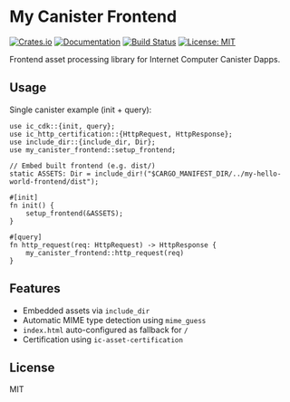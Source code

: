 # My Canister Frontend

[![Crates.io](https://img.shields.io/crates/v/my-canister-frontend)](https://crates.io/crates/my-canister-frontend)
[![Documentation](https://docs.rs/my-canister-frontend/badge.svg)](https://docs.rs/my-canister-frontend)
[![Build Status](https://github.com/Web3NL/my-canister-dapp/workflows/Release/badge.svg)](https://github.com/Web3NL/my-canister-dapp/actions)
[![License: MIT](https://img.shields.io/badge/License-MIT-green.svg)](https://opensource.org/licenses/MIT)

Frontend asset processing library for Internet Computer Canister Dapps.

## Usage

Single canister example (init + query):

```rust,ignore
use ic_cdk::{init, query};
use ic_http_certification::{HttpRequest, HttpResponse};
use include_dir::{include_dir, Dir};
use my_canister_frontend::setup_frontend;

// Embed built frontend (e.g. dist/)
static ASSETS: Dir = include_dir!("$CARGO_MANIFEST_DIR/../my-hello-world-frontend/dist");

#[init]
fn init() {
	setup_frontend(&ASSETS);
}

#[query]
fn http_request(req: HttpRequest) -> HttpResponse {
	my_canister_frontend::http_request(req)
}
```

## Features

- Embedded assets via `include_dir`
- Automatic MIME type detection using `mime_guess`
- `index.html` auto-configured as fallback for `/`
- Certification using `ic-asset-certification`

## License

MIT
